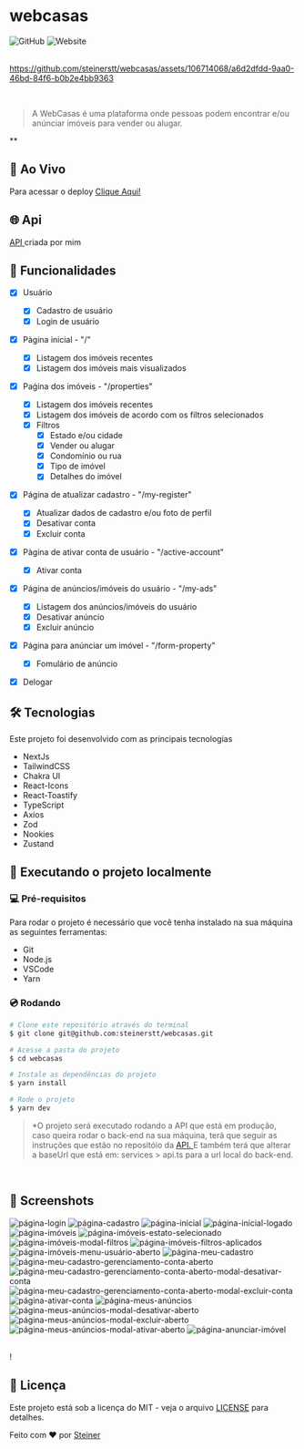 #  webcasas

![GitHub](https://img.shields.io/github/license/steinerstt/webcasas?style=for-the-badge)
![Website](https://img.shields.io/website?color=gree&label=Status&style=for-the-badge&up_message=finalizado&url=https://github.com/steinerstt/webcasas)
<br><br>

https://github.com/steinerstt/webcasas/assets/106714068/a6d2dfdd-9aa0-46bd-84f6-b0b2e4bb9363

<br>

> A WebCasas é uma plataforma onde pessoas podem encontrar e/ou anúnciar imóveis para vender ou alugar.


**
## 🔰 Ao Vivo
Para acessar o deploy <a href="https://ziti.vercel.app/" target="_blank" > Clique Aqui! </a>

## 🌐 Api
<a href="https://github.com/steinerstt/api-webcasas" target="_blank"> API </a> criada por mim 

## 📌 Funcionalidades
- [x] Usuário
  - [x] Cadastro de usuário 
  - [x] Login de usuário
- [x] Pàgina inicial - "/"
  - [x] Listagem dos imóveis recentes 
  - [x] Listagem dos imóveis mais visualizados 
- [x] Paǵina dos imóveis - "/properties" 
  - [x] Listagem dos imóveis recentes
  - [x] Listagem dos imóveis de acordo com os filtros selecionados
  - [x] Filtros
    - [x] Estado e/ou cidade 
    - [x] Vender ou alugar
    - [x] Condomínio ou rua 
    - [x] Tipo de imóvel
    - [x] Detalhes do imóvel
 - [x] Página de atualizar cadastro - "/my-register"
   - [x] Atualizar dados de cadastro e/ou foto de perfil   
   - [x] Desativar conta
   - [x] Excluir conta
 - [x] Pàgina de ativar conta de usuário - "/active-account"
   - [x] Ativar conta
 - [x] Página de anúncios/imóveis do usuário - "/my-ads"
   - [x] Listagem dos anúncios/imóveis do usuário
   - [x] Desativar anúncio   
   - [x] Excluir anúncio
 - [x] Página para anúnciar um imóvel - "/form-property"
   - [x] Fomulário de anúncio 
- [x] Delogar
  

## 🛠️ Tecnologias
 Este projeto foi desenvolvido com as principais tecnologias
- NextJs
- TailwindCSS
- Chakra UI
- React-Icons
- React-Toastify
- TypeScript
- Axios
- Zod
- Nookies
- Zustand


## 🚀 Executando o projeto localmente

### 💻 Pré-requisitos
Para rodar o projeto é necessário que você tenha instalado na sua máquina as seguintes ferramentas:
- Git
- Node.js
- VSCode
- Yarn

### 💿 Rodando
```bash
# Clone este repositório através do terminal
$ git clone git@github.com:steinerstt/webcasas.git

# Acesse a pasta do projeto
$ cd webcasas

# Instale as dependências do projeto
$ yarn install

# Rode o projeto 
$ yarn dev
```
> *O projeto será executado rodando a API que está em produção, caso queira rodar o back-end na sua máquina, terá que seguir as instruções que estão no repositóio da <a href="https://github.com/steinerstt/api-webcasas" target="_blank"> API. </a> E também terá que alterar a baseUrl que está em: services > api.ts para a url local do back-end.

<br>

## 📸 Screenshots


![página-login](https://github.com/steinerstt/webcasas/assets/106714068/858d2112-0332-430a-8151-46ad24538629)
![página-cadastro](https://github.com/steinerstt/webcasas/assets/106714068/485978af-8c78-4f61-95a0-8cfedd6e458c)
![página-inicial](https://github.com/steinerstt/webcasas/assets/106714068/6435040d-a772-480a-bf64-5d5f8d2decac)
![página-inicial-logado](https://github.com/steinerstt/webcasas/assets/106714068/c77c4c24-3405-42ad-9807-a2832c89aad9)
![página-imóveis](https://github.com/steinerstt/webcasas/assets/106714068/4431e702-8e40-4a7d-8a35-4fea9be0327d)
![página-imóveis-estato-selecionado](https://github.com/steinerstt/webcasas/assets/106714068/c0256f6d-b4cc-4a2d-85e8-cc21bf7cb406)
![página-imóveis-modal-filtros](https://github.com/steinerstt/webcasas/assets/106714068/5ed5f289-81c9-417f-b16b-feb80aa56483)
![página-imóveis-filtros-aplicados](https://github.com/steinerstt/webcasas/assets/106714068/913d5a52-3211-4dc6-9577-4e6996aa6ce7)
![página-imóveis-menu-usuário-aberto](https://github.com/steinerstt/webcasas/assets/106714068/d17c4223-ed1d-4951-adf6-14b90be6938e)
![página-meu-cadastro](https://github.com/steinerstt/webcasas/assets/106714068/d9348409-191e-43fe-bf25-33512ce3b59d)
![página-meu-cadastro-gerenciamento-conta-aberto](https://github.com/steinerstt/webcasas/assets/106714068/c7e256cb-34cb-4d3b-87f0-4b3a52610d94)
![página-meu-cadastro-gerenciamento-conta-aberto-modal-desativar-conta](https://github.com/steinerstt/webcasas/assets/106714068/34e01984-a8e4-44aa-a0e4-d9ebd9d3c2ad)
![página-meu-cadastro-gerenciamento-conta-aberto-modal-excluir-conta](https://github.com/steinerstt/webcasas/assets/106714068/5ae5556d-dfe1-4ff9-804b-505bff5c422c)
![página-ativar-conta](https://github.com/steinerstt/webcasas/assets/106714068/abd99960-1642-478d-b664-68c3ed15d8f3)
![página-meus-anúncios](https://github.com/steinerstt/webcasas/assets/106714068/97577b95-46f3-4b81-97e0-0620db3dd9d2)
![página-meus-anúncios-modal-desativar-aberto](https://github.com/steinerstt/webcasas/assets/106714068/87efdc55-658b-43df-afdf-779ca903d301)
![página-meus-anúncios-modal-excluir-aberto](https://github.com/steinerstt/webcasas/assets/106714068/49e40b08-d7f7-468b-86aa-8334ee4cf27a)
![página-meus-anúncios-modal-ativar-aberto](https://github.com/steinerstt/webcasas/assets/106714068/2abb021d-21d4-4ce3-acc5-e78b729c46c8)
![página-anunciar-imóvel](https://github.com/steinerstt/webcasas/assets/106714068/6e946dec-2715-44fa-8458-66f39eeea2f2)

<br>!

## 📄 Licença
Este projeto está sob a licença do MIT - veja o arquivo [LICENSE](https://github.com/steinerstt/webcasas/blob/main/LICENSE) para detalhes.

Feito com ❤ por [Steiner](https://github.com/steinerstt)
